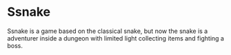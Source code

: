 # Ssnake

Ssnake is a game based on the classical snake, but now the snake is a 
adventurer inside a dungeon with limited light collecting items and fighting
a boss.